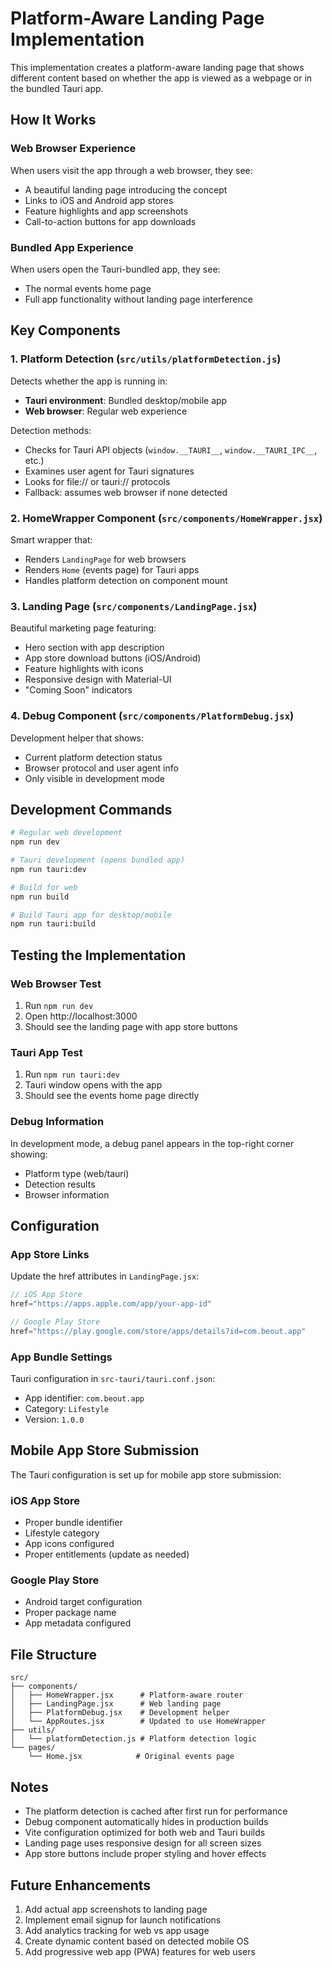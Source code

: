 # Platform-Aware Landing Page Implementation

This implementation creates a platform-aware landing page that shows different content based on whether the app is viewed as a webpage or in the bundled Tauri app.

## How It Works

### Web Browser Experience
When users visit the app through a web browser, they see:
- A beautiful landing page introducing the concept
- Links to iOS and Android app stores
- Feature highlights and app screenshots
- Call-to-action buttons for app downloads

### Bundled App Experience
When users open the Tauri-bundled app, they see:
- The normal events home page
- Full app functionality without landing page interference

## Key Components

### 1. Platform Detection (`src/utils/platformDetection.js`)
Detects whether the app is running in:
- **Tauri environment**: Bundled desktop/mobile app
- **Web browser**: Regular web experience

Detection methods:
- Checks for Tauri API objects (`window.__TAURI__`, `window.__TAURI_IPC__`, etc.)
- Examines user agent for Tauri signatures
- Looks for file:// or tauri:// protocols
- Fallback: assumes web browser if none detected

### 2. HomeWrapper Component (`src/components/HomeWrapper.jsx`)
Smart wrapper that:
- Renders `LandingPage` for web browsers
- Renders `Home` (events page) for Tauri apps
- Handles platform detection on component mount

### 3. Landing Page (`src/components/LandingPage.jsx`)
Beautiful marketing page featuring:
- Hero section with app description
- App store download buttons (iOS/Android)
- Feature highlights with icons
- Responsive design with Material-UI
- "Coming Soon" indicators

### 4. Debug Component (`src/components/PlatformDebug.jsx`)
Development helper that shows:
- Current platform detection status
- Browser protocol and user agent info
- Only visible in development mode

## Development Commands

```bash
# Regular web development
npm run dev

# Tauri development (opens bundled app)
npm run tauri:dev

# Build for web
npm run build

# Build Tauri app for desktop/mobile
npm run tauri:build
```

## Testing the Implementation

### Web Browser Test
1. Run `npm run dev`
2. Open http://localhost:3000
3. Should see the landing page with app store buttons

### Tauri App Test
1. Run `npm run tauri:dev`
2. Tauri window opens with the app
3. Should see the events home page directly

### Debug Information
In development mode, a debug panel appears in the top-right corner showing:
- Platform type (web/tauri)
- Detection results
- Browser information

## Configuration

### App Store Links
Update the href attributes in `LandingPage.jsx`:
```jsx
// iOS App Store
href="https://apps.apple.com/app/your-app-id"

// Google Play Store
href="https://play.google.com/store/apps/details?id=com.beout.app"
```

### App Bundle Settings
Tauri configuration in `src-tauri/tauri.conf.json`:
- App identifier: `com.beout.app`
- Category: `Lifestyle`
- Version: `1.0.0`

## Mobile App Store Submission

The Tauri configuration is set up for mobile app store submission:

### iOS App Store
- Proper bundle identifier
- Lifestyle category
- App icons configured
- Proper entitlements (update as needed)

### Google Play Store
- Android target configuration
- Proper package name
- App metadata configured

## File Structure
```
src/
├── components/
│   ├── HomeWrapper.jsx      # Platform-aware router
│   ├── LandingPage.jsx      # Web landing page
│   ├── PlatformDebug.jsx    # Development helper
│   └── AppRoutes.jsx        # Updated to use HomeWrapper
├── utils/
│   └── platformDetection.js # Platform detection logic
└── pages/
    └── Home.jsx            # Original events page
```

## Notes

- The platform detection is cached after first run for performance
- Debug component automatically hides in production builds
- Vite configuration optimized for both web and Tauri builds
- Landing page uses responsive design for all screen sizes
- App store buttons include proper styling and hover effects

## Future Enhancements

1. Add actual app screenshots to landing page
2. Implement email signup for launch notifications
3. Add analytics tracking for web vs app usage
4. Create dynamic content based on detected mobile OS
5. Add progressive web app (PWA) features for web users
